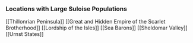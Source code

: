 

### Locations with Large Suloise Populations
[[Thillonrian Peninsula]]
[[Great and Hidden Empire of the Scarlet Brotherhood]]
[[Lordship of the Isles]]
[[Sea Barons]]
[[Sheldomar Valley]]
[[Urnst States]]